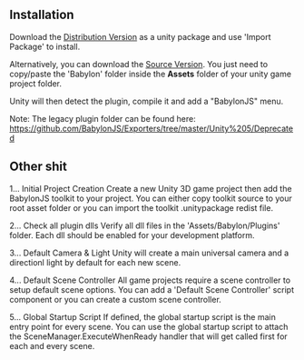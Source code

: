 
## Installation

Download the [Distribution Version](https://github.com/BabylonJS/Exporters/tree/master/Unity%205/EditorToolkit/Redist/Asset%20Store-5.x/BabylonJS) as a unity package and use 'Import Package' to install.

Alternatively, you can download the [Source Version](https://github.com/BabylonJS/Exporters/tree/master/Unity%205/EditorToolkit). You just need to copy/paste the 'Babylon' folder inside the **Assets** folder of your unity game project folder. 

Unity will then detect the plugin, compile it and add a "BabylonJS" menu.

Note: The legacy plugin folder can be found here: https://github.com/BabylonJS/Exporters/tree/master/Unity%205/Deprecated

## Other shit
1... Initial Project Creation
    Create a new Unity 3D game project then add the BabylonJS toolkit to your project. You can either copy toolkit source to your root asset folder or you can
    import the toolkit .unitypackage redist file.


2... Check all plugin dlls
    Verify all dll files in the 'Assets/Babylon/Plugins' folder. Each dll should be enabled for your development platform.


3... Default Camera & Light
    Unity will create a main universal camera and a directionl light by default for each new scene. 


4... Default Scene Controller
    All game projects require a scene controller to setup default scene options. You can add a 'Default Scene Controller' script component or you can create a custom
    scene controller. 
    

5... Global Startup Script
    If defined, the global startup script is the main entry point for every scene. You can use the global startup script to attach the SceneManager.ExecuteWhenReady handler that will get called first for each and every scene.